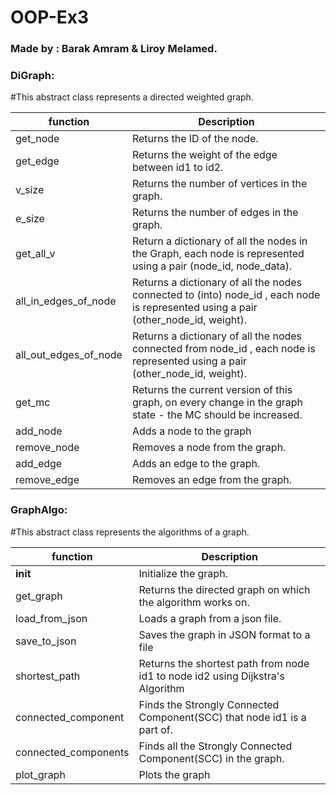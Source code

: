 # OOP-Ex3

### Made by : Barak Amram & Liroy Melamed.

### DiGraph:<br/>
#This abstract class represents a directed weighted graph.<br/>

| function | Description |
| --- | --- |
| get_node | Returns the ID of the node. |
| get_edge | Returns the weight of the edge between id1 to id2. |
| v_size |  Returns the number of vertices in the graph. |
| e_size | Returns the number of edges in the graph. |
| get_all_v | Return a dictionary of all the nodes in the Graph, each node is represented using a pair (node_id, node_data). |
| all_in_edges_of_node | Returns a dictionary of all the nodes connected to (into) node_id , each node is represented using a pair (other_node_id, weight). |
| all_out_edges_of_node | Returns a dictionary of all the nodes connected from node_id , each node is represented using a pair (other_node_id, weight). |
| get_mc |  Returns the current version of this graph, on every change in the graph state - the MC should be increased. |
| add_node | Adds a node to the graph |
| remove_node | Removes a node from the graph. |
| add_edge | Adds an edge to the graph. |
| remove_edge | Removes an edge from the graph. |



### GraphAlgo:<br/>

#This abstract class represents the algorithms of a graph.<br/>

| function | Description |
| --- | --- |
| __init__ | Initialize the graph. |
| get_graph | Returns the directed graph on which the algorithm works on. |
| load_from_json | Loads a graph from a json file. |
| save_to_json | Saves the graph in JSON format to a file |
| shortest_path | Returns the shortest path from node id1 to node id2 using Dijkstra's Algorithm |
| connected_component | Finds the Strongly Connected Component(SCC) that node id1 is a part of. |
| connected_components | Finds all the Strongly Connected Component(SCC) in the graph. |
| plot_graph | Plots the graph |
